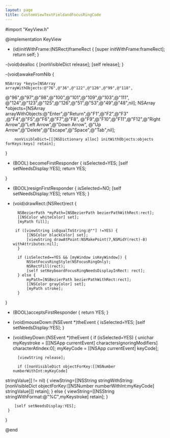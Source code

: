 ```yaml
---
layout: page
title: CustomViewTextFieldandFocusRingCode
---
```



     
#import "KeyView.h"

@implementation KeyView

- (id)initWithFrame:(NSRect)frameRect
{
        [super initWithFrame:frameRect];
	return self;
}


-(void)dealloc {
	[nonVisibleDict release];
	[self release];
}

-(void)awakeFromNib {

	NSArray *keys=[NSArray arrayWithObjects:@"76",@"36",@"122",@"120",@"99",@"118",
@"96",@"97",@"98",@"100",@"101",@"109",@"103",@"111",
@"124",@"123",@"125",@"126",@"51",@"53",@"49",@"48",nil];
        NSArray *objects=[NSArray arrayWithObjects:@"Enter",@"Return",@"F1",@"F2",@"F3"
,@"F4",@"F5",@"F6",@"F7",@"F8",
@"F9",@"F10",@"F11",@"F12",@"Right Arrow",@"Left Arrow",@"Down Arrow",
@"Up Arrow",@"Delete",@"Escape",@"Space",@"Tab",nil];
        
        nonVisibleDict=[[[NSDictionary alloc] initWithObjects:objects forKeys:keys] retain];
}

- (BOOL) becomeFirstResponder
{
        isSelected=YES;
        [self setNeedsDisplay:YES];
        return YES;
   
}

- (BOOL)resignFirstResponder {
    isSelected=NO;
    [self setNeedsDisplay:YES];
    return YES;
}


- (void)drawRect:(NSRect)rect
{

        NSBezierPath *myPath=[NSBezierPath bezierPathWithRect:rect];
        [[NSColor whiteColor] set];
        [myPath fill];
    
       if ([viewString isEqualToString:@""] !=YES) {
            [[NSColor blackColor] set];
            [viewString drawAtPoint:NSMakePoint(7,NSMidY(rect)-8) withAttributes:nil];
        }	

        if (isSelected==YES && [myWindow isKeyWindow]) {
            NSSetFocusRingStyle(NSFocusRingOnly); 
            NSRectFill(rect);
            [self setKeyboardFocusRingNeedsDisplayInRect: rect];
        } else {
            myPath=[NSBezierPath bezierPathWithRect:rect];
            [[NSColor grayColor] set];
            [myPath stroke]; 
        }
    
}

- (BOOL)acceptsFirstResponder { 
    return YES;
} 

- (void)mouseDown:(NSEvent *)theEvent {
    isSelected=YES;
    [self setNeedsDisplay:YES];
}



- (void)keyDown:(NSEvent *)theEvent {
  if (isSelected=YES) {
        unichar myKeystroke = [[[NSApp currentEvent] charactersIgnoringModifiers]
characterAtIndex:0]; 
        myKeyCode = [[NSApp currentEvent] keyCode];
    
        [viewString release];
        
        if ([nonVisibleDict objectForKey:[[NSNumber numberWithInt:myKeyCode]
stringValue]] != nil) {
            viewString=[[NSString stringWithString:
[nonVisibleDict objectForKey:[[NSNumber numberWithInt:myKeyCode] stringValue]]] retain];
        } else {
            viewString=[[NSString stringWithFormat:@"%C",myKeystroke] retain];
        }
      
        
        [self setNeedsDisplay:YES]; 
     }

}

@end
 

